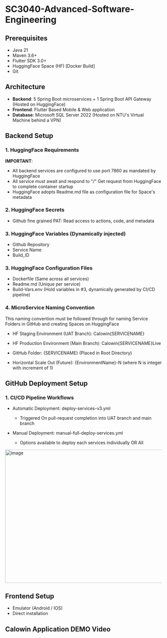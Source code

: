 # SC3040-Advanced-Software-Engineering

## Prerequisites
- Java 21
- Maven 3.6+
- Flutter SDK 3.0+
- HuggingFace Space (HF) [Docker Build]
- Git

## Architecture
- **Backend**: 5 Spring Boot microservices + 1 Spring Boot API Gateway (Hosted on HuggingFace)
- **Frontend**: Flutter Based Mobile & Web application
- **Database**: Microsoft SQL Server 2022 (Hosted on NTU's Virtual Machine behind a VPN)

## Backend Setup

### 1. HuggingFace Requirements
**IMPORTANT**: 
- All backend services are configured to use port 7860 as mandated by HuggingFace
- All service must await and respond to "/" Get request from HuggingFace to complete container startup
- HuggingFace adopts Readme.md file as configuration file for Space's metadata

### 2. HuggingFace Secrets
- Github fine grained PAT:  Read access to actions, code, and metadata

### 3. HuggingFace Variables (Dynamically injected)
- Github Repository
- Service Name
- Build_ID

### 3. HuggingFace Configuration Files
- Dockerfile (Same across all services)
- Readme.md (Unique per service)
- Build-Vars.env (Hold variables in #3, dynamically generated by CI/CD pipeline)

### 4. MicroService Naming Convention
This naming convention must be followed through for naming Service Folders in GitHub and creating Spaces on HuggingFace
- HF Staging Environment (UAT Branch): Calowin{SERVICENAME}
- HF Production Environment (Main Branch): Calowin{SERVICENAME}Live
- GitHub Folder: {SERVICENAME} (Placed in Root Directory)

- Horizontal Scale Out (Future): {EnvironmentName}-N (where N is integer with increment of 1)

## GitHub Deployment Setup

### 1. CI/CD Pipeline Workflows
- Automatic Deployment: deploy-services-v3.yml
  - Triggered On pull-request completion into UAT branch and main branch
    
- Manual Deployment: manual-full-deploy-services.yml
  - Options available to deploy each services individually OR All

<img width="1026" height="428" alt="image" src="https://github.com/user-attachments/assets/1b513921-dfae-429c-8f23-d2ac215bc253" />

## Frontend Setup
- Emulator (Android / IOS)
- Direct installation

## Calowin Application DEMO Video
